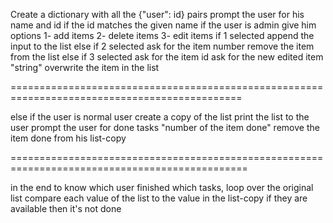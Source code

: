 Create a dictionary with all the {"user": id} pairs
prompt the user for his name and id
if the id matches the given name
if the user is admin give him options
1- add items
2- delete items
3- edit items
if 1 selected 
append the input to the list
else if 2 selected 
ask for the item number
remove the item from the list
else if 3 selected 
ask for the item id
ask for the new edited item "string"
overwrite the item in the list

==============================================================================================

else if the user is normal user
create a copy of the list
print the list to the user
prompt the user for done tasks "number of the item done"
remove the item done from his list-copy

===============================================================================================

in the end to know which user finished which tasks, 
loop over the original list
compare each value of the list to the value in the list-copy
if they are available then it's not done
